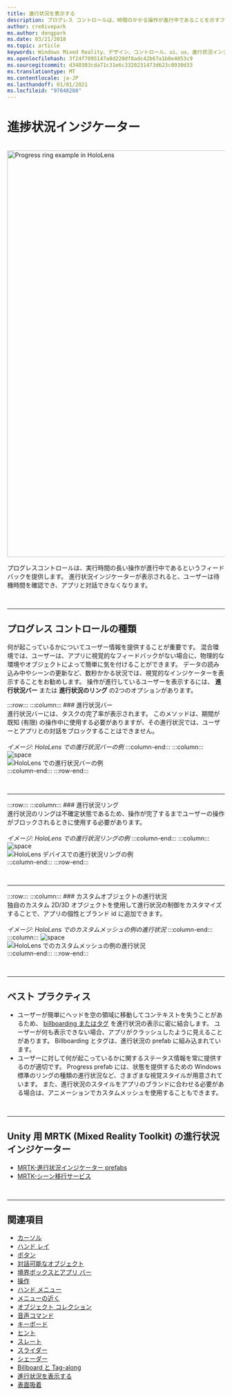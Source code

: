 ```yaml
---
title: 進行状況を表示する
description: プログレス コントロールは、時間のかかる操作が進行中であることを示すフィードバックをユーザーに返します。
author: cre8ivepark
ms.author: dongpark
ms.date: 03/21/2018
ms.topic: article
keywords: Windows Mixed Reality、デザイン、コントロール、ui、ux、進行状況インジケーター、mixed reality ヘッドセット、windows mixed reality ヘッドセット、virtual reality ヘッドセット、HoloLens、MRTK、Mixed Reality Toolkit
ms.openlocfilehash: 3f24f7095147a0d220df8adc42b67a1b8e4053c9
ms.sourcegitcommit: d340303cda71c31e6c3320231473d623c0930d33
ms.translationtype: MT
ms.contentlocale: ja-JP
ms.lasthandoff: 01/01/2021
ms.locfileid: "97848280"
---
```

# <a name="progress-indicator"></a>進捗状況インジケーター

<br>

<img src="images/MRTK_ProgressIndicator.gif" alt="Progress ring example in HoloLens" width="940px">

プログレスコントロールは、実行時間の長い操作が進行中であるというフィードバックを提供します。 進行状況インジケーターが表示されると、ユーザーは待機時間を確認でき、アプリと対話できなくなります。

<br>

---

## <a name="types-of-progress"></a>プログレス コントロールの種類

何が起こっているかについてユーザー情報を提供することが重要です。 混合環境では、ユーザーは、アプリに視覚的なフィードバックがない場合に、物理的な環境やオブジェクトによって簡単に気を付けることができます。 データの読み込み中やシーンの更新など、数秒かかる状況では、視覚的なインジケーターを表示することをお勧めします。 操作が進行しているユーザーを表示するには、 **進行状況バー** または **進行状況のリング** の2つのオプションがあります。

:::row:::
    :::column:::
        ### <a name="progress-barbr"></a>進行状況バー<br>
        進行状況バーには、タスクの完了率が表示されます。 このメソッドは、期間が既知 (有限) の操作中に使用する必要がありますが、その進行状況では、ユーザーとアプリとの対話をブロックすることはできません。<br>
        <br>
        *イメージ: HoloLens での進行状況バーの例*
    :::column-end:::
        :::column:::
        ![space](images/spacer-20x582.png)<br>
       ![HoloLens での進行状況バーの例](images/640px-progressbar.jpg)<br>
    :::column-end:::
:::row-end:::

<br>

---

:::row:::
    :::column:::
        ### <a name="progress-ringbr"></a>進行状況リング<br>
        進行状況のリングは不確定状態であるため、操作が完了するまでユーザーの操作がブロックされるときに使用する必要があります。<br>
        <br>
        *イメージ: HoloLens での進行状況リングの例*
    :::column-end:::
        :::column:::
        ![space](images/spacer-20x582.png)<br>
       ![HoloLens デバイスでの進行状況リングの例](images/640px-progressring.jpg)<br>
    :::column-end:::
:::row-end:::

<br>

---

:::row:::
    :::column:::
        ### <a name="progress-with-a-custom-objectbr"></a>カスタムオブジェクトの進行状況<br>
        独自のカスタム 2D/3D オブジェクトを使用して進行状況の制御をカスタマイズすることで、アプリの個性とブランド id に追加できます。<br>
        <br>
        *イメージ: HoloLens でのカスタムメッシュの例の進行状況*
    :::column-end:::
        :::column:::
        ![space](images/spacer-20x582.png)<br>
       ![HoloLens でのカスタムメッシュの例の進行状況](images/640px-progresscustom.jpg)<br>
    :::column-end:::
:::row-end:::

<br>

---

## <a name="best-practices"></a>ベスト プラクティス
* ユーザーが簡単にヘッドを空の領域に移動してコンテキストを失うことがあるため、 [billboarding またはタグ](billboarding-and-tag-along.md) を進行状況の表示に密に結合します。 ユーザーが何も表示できない場合、アプリがクラッシュしたように見えることがあります。 Billboarding とタグは、進行状況の prefab に組み込まれています。
* ユーザーに対して何が起こっているかに関するステータス情報を常に提供するのが適切です。 Progress prefab には、状態を提供するための Windows 標準のリングの種類の進行状況など、さまざまな視覚スタイルが用意されています。 また、進行状況のスタイルをアプリのブランドに合わせる必要がある場合は、アニメーションでカスタムメッシュを使用することもできます。

<br>

---

## <a name="progress-indicator-in-mrtk-mixed-reality-toolkit-for-unity"></a>Unity 用 MRTK (Mixed Reality Toolkit) の進行状況インジケーター

* [MRTK-進行状況インジケーター prefabs](https://github.com/microsoft/MixedRealityToolkit-Unity/tree/mrtk_release/Assets/MRTK/SDK/Features/UX/Prefabs/ProgressIndicators)
* [MRTK-シーン移行サービス](https://microsoft.github.io/MixedRealityToolkit-Unity/Documentation/Extensions/SceneTransitionService/SceneTransitionServiceOverview.html)


<br>

---

## <a name="see-also"></a>関連項目

* [カーソル](cursors.md)
* [ハンド レイ](point-and-commit.md)
* [ボタン](button.md)
* [対話可能なオブジェクト](interactable-object.md)
* [境界ボックスとアプリ バー](app-bar-and-bounding-box.md)
* [操作](direct-manipulation.md)
* [ハンド メニュー](hand-menu.md)
* [メニューの近く](near-menu.md)
* [オブジェクト コレクション](object-collection.md)
* [音声コマンド](voice-input.md)
* [キーボード](keyboard.md)
* [ヒント](tooltip.md)
* [スレート](slate.md)
* [スライダー](slider.md)
* [シェーダー](shader.md)
* [Billboard と Tag-along](billboarding-and-tag-along.md)
* [進行状況を表示する](progress.md)
* [表面吸着](surface-magnetism.md)
